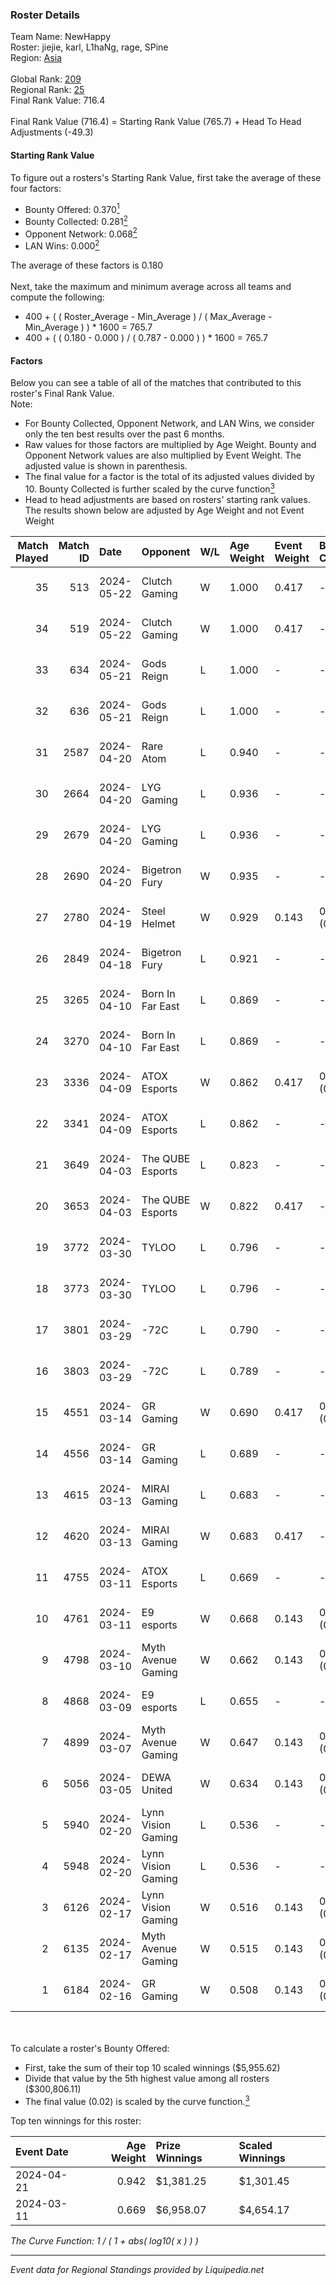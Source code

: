 ### Roster Details<br />
Team Name: NewHappy<br />
Roster: jiejie, karl, L1haNg, rage, SPine<br />
Region: [Asia]( ../standings_asia.md)<br />
<br />
Global Rank: [209](../standings_global.md)<br />
Regional Rank: [25]( ../standings_asia.md)<br />
Final Rank Value:  716.4<br />
<br />
Final Rank Value (716.4) = Starting Rank Value (765.7) + Head To Head Adjustments (-49.3)<br />

#### Starting Rank Value<br />
To figure out a rosters's Starting Rank Value, first take the average of these four factors:<br />
- Bounty Offered: 0.370[<sup>1</sup>](#table2)
- Bounty Collected: 0.281[<sup>2</sup>](#table1)
- Opponent Network: 0.068[<sup>2</sup>](#table1)
- LAN Wins: 0.000[<sup>2</sup>](#table1)

The average of these factors is 0.180<br />
<br />
Next, take the maximum and minimum average across all teams and compute the following:<br />
- 400 + ( ( Roster_Average - Min_Average ) / ( Max_Average - Min_Average ) ) * 1600 = 765.7
- 400 + ( ( 0.180 - 0.000 ) / ( 0.787 - 0.000 ) ) * 1600 = 765.7


#### Factors<br />
Below you can see a table of all of the matches that contributed to this roster's Final Rank Value.<br />
Note:<br />

- For Bounty Collected, Opponent Network, and LAN Wins, we consider only the ten best results over the past 6 months.
- Raw values for those factors are multiplied by Age Weight. Bounty and Opponent Network values are also multiplied by Event Weight. The adjusted value is shown in parenthesis.
- The final value for a factor is the total of its adjusted values divided by 10. Bounty Collected is further scaled by the curve function[<sup>3</sup>](#curveFunction)
- Head to head adjustments are based on rosters' starting rank values. The results shown below are adjusted by Age Weight and not Event Weight
<span id="table1"></span><br />


| Match Played | Match ID | Date       | Opponent           | W/L | Age Weight | Event Weight | Bounty Collected | Opponent Network | LAN Wins  | H2H Adj. | Roster                                 |
| -: | -: | :- | :- | :- | :- | :- | :- | :- | :- | -: | :- |
|           35 |      513 | 2024-05-22 | Clutch Gaming      | W   | 1.000      | 0.417        | -                | 0.167 (0.070)    | 0 (0.000) |    15.47 | jiejie, karl, L1haNg, rage, SPine      |
|           34 |      519 | 2024-05-22 | Clutch Gaming      | W   | 1.000      | 0.417        | -                | 0.167 (0.070)    | 0 (0.000) |    16.89 | jiejie, karl, L1haNg, rage, SPine      |
|           33 |      634 | 2024-05-21 | Gods Reign         | L   | 1.000      | -            | -                | -                | -         |    -9.28 | jiejie, karl, L1haNg, rage, SPine      |
|           32 |      636 | 2024-05-21 | Gods Reign         | L   | 1.000      | -            | -                | -                | -         |   -10.01 | jiejie, karl, L1haNg, rage, SPine      |
|           31 |     2587 | 2024-04-20 | Rare Atom          | L   | 0.940      | -            | -                | -                | -         |    -8.48 | jiejie, rage, SPine, TiGeR, zy88       |
|           30 |     2664 | 2024-04-20 | LYG Gaming         | L   | 0.936      | -            | -                | -                | -         |   -13.16 | jiejie, karl, rage, SPine, TiGeR       |
|           29 |     2679 | 2024-04-20 | LYG Gaming         | L   | 0.936      | -            | -                | -                | -         |   -14.29 | jiejie, karl, rage, SPine, TiGeR       |
|           28 |     2690 | 2024-04-20 | Bigetron Fury      | W   | 0.935      | -            | -                | -                | 0 (0.000) |     7.09 | jiejie, rage, SPine, TiGeR, zy88       |
|           27 |     2780 | 2024-04-19 | Steel Helmet       | W   | 0.929      | 0.143        | 0.012 (0.002)    | -                | 0 (0.000) |    12.08 | 18yM, AE, captainMo, DD, XiaosaGe      |
|           26 |     2849 | 2024-04-18 | Bigetron Fury      | L   | 0.921      | -            | -                | -                | -         |   -22.18 | aleph, BnTeT, Derek, nero, WasteOfAmmo |
|           25 |     3265 | 2024-04-10 | Born In Far East   | L   | 0.869      | -            | -                | -                | -         |   -15.94 | jiejie, karl, rage, SPine, TiGeR       |
|           24 |     3270 | 2024-04-10 | Born In Far East   | L   | 0.869      | -            | -                | -                | -         |   -17.15 | jiejie, karl, rage, SPine, TiGeR       |
|           23 |     3336 | 2024-04-09 | ATOX Esports       | W   | 0.862      | 0.417        | 0.047 (0.017)    | 0.609 (0.219)    | 0 (0.000) |    24.95 | jiejie, karl, rage, SPine, TiGeR       |
|           22 |     3341 | 2024-04-09 | ATOX Esports       | L   | 0.862      | -            | -                | -                | -         |    -2.02 | jiejie, karl, rage, SPine, TiGeR       |
|           21 |     3649 | 2024-04-03 | The QUBE Esports   | L   | 0.823      | -            | -                | -                | -         |   -16.93 | jiejie, karl, rage, SPine, TiGeR       |
|           20 |     3653 | 2024-04-03 | The QUBE Esports   | W   | 0.822      | 0.417        | -                | 0.138 (0.047)    | 0 (0.000) |     8.86 | jiejie, karl, rage, SPine, TiGeR       |
|           19 |     3772 | 2024-03-30 | TYLOO              | L   | 0.796      | -            | -                | -                | -         |    -8.48 | jiejie, karl, rage, SPine, TiGeR       |
|           18 |     3773 | 2024-03-30 | TYLOO              | L   | 0.796      | -            | -                | -                | -         |    -9.04 | jiejie, karl, rage, SPine, TiGeR       |
|           17 |     3801 | 2024-03-29 | -72C               | L   | 0.790      | -            | -                | -                | -         |   -12.42 | jiejie, karl, rage, SPine, TiGeR       |
|           16 |     3803 | 2024-03-29 | -72C               | L   | 0.789      | -            | -                | -                | -         |   -13.32 | jiejie, karl, rage, SPine, TiGeR       |
|           15 |     4551 | 2024-03-14 | GR Gaming          | W   | 0.690      | 0.417        | 0.007 (0.002)    | 0.428 (0.123)    | 0 (0.000) |    11.89 | jiejie, karl, rage, SPine, TiGeR       |
|           14 |     4556 | 2024-03-14 | GR Gaming          | L   | 0.689      | -            | -                | -                | -         |    -9.98 | jiejie, karl, rage, SPine, TiGeR       |
|           13 |     4615 | 2024-03-13 | MIRAI Gaming       | L   | 0.683      | -            | -                | -                | -         |   -14.82 | jiejie, karl, rage, SPine, TiGeR       |
|           12 |     4620 | 2024-03-13 | MIRAI Gaming       | W   | 0.683      | 0.417        | -                | 0.200 (0.057)    | 0 (0.000) |     6.67 | jiejie, karl, rage, SPine, TiGeR       |
|           11 |     4755 | 2024-03-11 | ATOX Esports       | L   | 0.669      | -            | -                | -                | -         |    -1.86 | jiejie, L1haNg, rage, SPine, zy88      |
|           10 |     4761 | 2024-03-11 | E9 esports         | W   | 0.668      | 0.143        | 0.008 (0.001)    | -                | 0 (0.000) |     8.75 | jiejie, L1haNg, rage, SPine, zy88      |
|            9 |     4798 | 2024-03-10 | Myth Avenue Gaming | W   | 0.662      | 0.143        | 0.005 (0.000)    | 0.192 (0.018)    | 0 (0.000) |     8.75 | jiejie, L1haNg, rage, SPine, zy88      |
|            8 |     4868 | 2024-03-09 | E9 esports         | L   | 0.655      | -            | -                | -                | -         |   -12.05 | jiejie, L1haNg, rage, SPine, zy88      |
|            7 |     4899 | 2024-03-07 | Myth Avenue Gaming | W   | 0.647      | 0.143        | 0.005 (0.000)    | 0.192 (0.018)    | -         |     8.48 | jiejie, L1haNg, rage, SPine, zy88      |
|            6 |     5056 | 2024-03-05 | DEWA United        | W   | 0.634      | 0.143        | 0.002 (0.000)    | -                | -         |     7.73 | jiejie, L1haNg, rage, SPine, zy88      |
|            5 |     5940 | 2024-02-20 | Lynn Vision Gaming | L   | 0.536      | -            | -                | -                | -         |    -2.75 | jiejie, karl, rage, SPine, TiGeR       |
|            4 |     5948 | 2024-02-20 | Lynn Vision Gaming | L   | 0.536      | -            | -                | -                | -         |    -2.83 | jiejie, karl, rage, SPine, TiGeR       |
|            3 |     6126 | 2024-02-17 | Lynn Vision Gaming | W   | 0.516      | 0.143        | 0.063 (0.005)    | 0.431 (0.032)    | -         |    13.77 | jiejie, L1haNg, rage, SPine, TiGeR     |
|            2 |     6135 | 2024-02-17 | Myth Avenue Gaming | W   | 0.515      | 0.143        | 0.005 (0.000)    | -                | -         |     7.32 | jiejie, L1haNg, rage, SPine, TiGeR     |
|            1 |     6184 | 2024-02-16 | GR Gaming          | W   | 0.508      | 0.143        | 0.007 (0.000)    | 0.428 (0.031)    | -         |     8.99 | jiejie, karl, L1haNg, rage, SPine      |

<br />
<span id="table2"></span><br />
To calculate a roster's Bounty Offered:<br />

- First, take the sum of their top 10 scaled winnings ($5,955.62)
- Divide that value by the 5th highest value among all rosters ($300,806.11)
- The final value (0.02) is scaled by the curve function.[<sup>3</sup>](#curveFunction)

Top ten winnings for this roster:<br />

| Event Date | Age Weight | Prize Winnings | Scaled Winnings |
| :- | -: | :- | :- |
| 2024-04-21 |      0.942 | $1,381.25      | $1,301.45       |
| 2024-03-11 |      0.669 | $6,958.07      | $4,654.17       |


<span id="curveFunction"></span>_The Curve Function: 1 / ( 1 + abs( log10( x ) ) )_<br />

---
_Event data for Regional Standings provided by Liquipedia.net_<br />
